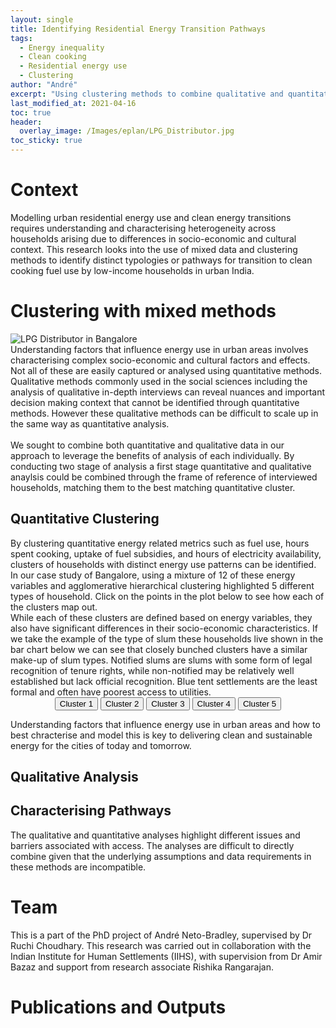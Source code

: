 ```yaml
---
layout: single
title: Identifying Residential Energy Transition Pathways
tags:
  - Energy inequality
  - Clean cooking
  - Residential energy use
  - Clustering
author: "André"
excerpt: "Using clustering methods to combine qualitative and quantitative approaches, and identify and characterise energy transition pathways for low-income households in urban India"
last_modified_at: 2021-04-16
toc: true
header:
  overlay_image: /Images/eplan/LPG_Distributor.jpg
toc_sticky: true
---
```

<!-- Load d3.js -->
<script src="https://d3js.org/d3.v4.js"></script>



# Context

Modelling urban residential energy use and clean energy transitions requires understanding and characterising heterogeneity across households arising due to differences in socio-economic and cultural context. This research looks into the use of mixed data and clustering methods to identify distinct typologies or pathways for transition to clean cooking fuel use by low-income households in urban India.

<div id="stickyarticle">
<h1 class="category">Clustering with mixed methods</h1>
<!--<h2 class="title">Using qualitative and quantitative data</h2>-->
<div id="wrapper">
  <div id="sticky">
    <img id="sticky"
         src="/home/Images/eplan/Fuel_Stacking_wide.jpg"
         alt="LPG Distributor in Bangalore"
         caption="Photo credit: A Neto-Bradley">
  </div>
  <body>Understanding factors that influence energy use in urban areas involves characterising complex socio-economic and cultural factors and effects. Not all of these are easily captured or analysed using quantitative methods. Qualitative methods commonly used in the social sciences including the analysis of qualitative in-depth interviews can reveal nuances and important decision making context that cannot be identified through quantitative methods. However these qualitative methods can be difficult to scale up in the same way as quantitative analysis.<br>
  <br>
  We sought to combine both quantitative and qualitative data in our approach to leverage the benefits of analysis of each individually. By conducting two stage of analysis a first stage quantitative and qualitative anaylsis could be combined through the frame of reference of interviewed households, matching them to the best matching quantitative cluster.</body>
</div>
  <h2 class="title">Quantitative Clustering</h2>
<!--<div id="wrapper">-->
  <!-- Initialize a select button -->
  <!-- <select id="selectButton"></select> -->
  <!--<div id="my_dataviz"></div> -->
  <body>By clustering quantitative energy related metrics such as fuel use, hours spent cooking, uptake of fuel subsidies, and hours of electricity availability, clusters of households with distinct energy use patterns can be identified. In our case study of Bangalore, using a mixture of 12 of these energy variables and agglomerative hierarchical clustering highlighted 5 different types of household. Click on the points in the plot below to see how each of the clusters map out. </body>
<!--</div>-->
<div id="wrapper">
  <!-- Initialize a select button -->
  <!-- <select id="selectButton"></select> -->
  <div id="my_datapoints"></div>
  <body>While each of these clusters are defined based on energy variables, they also have significant differences in their socio-economic characteristics. If we take the example of the type of slum these households live shown in the bar chart below we can see that closely bunched clusters have a similar make-up of slum types. Notified slums are slums with some form of legal recognition of tenure rights, while non-notified may be relatively well established but lack official recognition. Blue tent settlements are the least formal and often have poorest access to utilities. </body>
</div>
<div id="wrapper">
<!-- Create a div where the graph will take place -->
<div id="my_dataviz_2"></div>
  <!-- Initialize a select button -->
  <!-- <select id="selectButton"></select> -->
  <!-- Add 2 buttons -->
  <center>
<button class="btn {{ f.btn_class }}" onclick="update('1')">Cluster 1</button>
<button class="btn {{ f.btn_class }}" onclick="update('2')">Cluster 2</button>
<button class="btn {{ f.btn_class }}" onclick="update('3')">Cluster 3</button>
<button class="btn {{ f.btn_class }}" onclick="update('4')">Cluster 4</button>
<button class="btn {{ f.btn_class }}" onclick="update('5')">Cluster 5</button>
  </center>
  <p></p>
 <body>Understanding factors that influence energy use in urban areas and how to best chracterise and model this is key to delivering clean and sustainable energy for the cities of today and tomorrow.</body>
</div>
   <h2 class="title">Qualitative Analysis</h2>
  
   <h2 class="title">Characterising Pathways</h2>
  <body>The qualitative and quantitative analyses highlight different issues and barriers associated with access. The analyses are difficult to directly combine given that the underlying assumptions and data requirements in these methods are incompatible.
</div>


# Team
This is a part of the PhD project of André Neto-Bradley, supervised by Dr Ruchi Choudhary. This research was carried out in collaboration with the Indian Institute for Human Settlements (IIHS), with supervision from Dr Amir Bazaz and support from research associate Rishika Rangarajan.

# Publications and Outputs


<!-- Graphic -->

 <script>

// set the dimensions and margins of the graph
var margin = {top: 30, right: 30, bottom: 30, left: 60},
    width = 760 - margin.left - margin.right,
    height = 400 - margin.top - margin.bottom;

// append the svg object to the body of the page
var svg = d3.select("#my_dataviz")
  .append("svg")
    // Responsive SVG needs these 2 attributes and no width and height attr.
      .attr("preserveAspectRatio", "xMinYMin meet")
      .attr("viewBox", "0 0 760 400")
     .classed("svg-content-responsive", true)
    .append("g")
      .attr("transform", "translate(" + margin.left + "," + margin.top + ")");

//Read the data
d3.csv("https://raw.githubusercontent.com/holtzy/data_to_viz/master/Example_dataset/5_OneCatSevNumOrdered.csv", function(data) {

  // group the data: I want to draw one line per group
  var sumstat = d3.nest() // nest function allows to group the calculation per level of a factor
    .key(function(d) { return d.name;})
    .entries(data);

  // Add X axis --> it is a date format
  var x = d3.scaleLinear()
    .domain(d3.extent(data, function(d) { return d.year; }))
    .range([ 0, width ]);
  svg.append("g")
    .attr("transform", "translate(0," + height + ")")
    .call(d3.axisBottom(x).ticks(5));

  // Add Y axis
  var y = d3.scaleLinear()
    .domain([0, d3.max(data, function(d) { return +d.n; })])
    .range([ height, 0 ]);
  svg.append("g")
    .call(d3.axisLeft(y));

  // color palette
  var res = sumstat.map(function(d){ return d.key }) // list of group names
  var color = d3.scaleOrdinal()
    .domain(res)
    .range(['#ed217b','#ee3788','#f04d95','#f263a2','#f479af','#f690bd','#f7a6ca','#f9bcd7','#fbd2e4'])

  // create a tooltip
// create a tooltip
  var Tooltip = svg
    .append("text")
    .attr("x", 10)
    .attr("y", 0)
    .style("opacity", 1)
    .style("font-size", 17)

  // Three function that change the tooltip when user hover / move / leave a cell
  var mouseover = function(d) {
    Tooltip.style("opacity", 1)
    d3.selectAll(".myArea").style("opacity", .2)
      .transition()
      .duration(200)
    d3.select(this)
      .transition()
      .duration(200)
      .style("stroke-width", "3")
      .style("opacity", 1)
  }
  var mousemove = function(d,i) {
    grp = res[i]
    Tooltip.text(grp)
  }
  var mouseleave = function(d) {
    Tooltip.style("opacity", 0)
    d3.selectAll(".myArea").style("opacity", 1).style("stroke-width", "1.5")
      .transition()
      .duration(200)
   }

 

  // Draw the line
  svg.selectAll(".line")
      .data(sumstat)
      .enter()
      .append("path")
        .attr("class","myArea")
        .attr("fill", "none")
        .attr("stroke", function(d){ return color(d.key) })
        .attr("stroke-width", 1.5)
        .on("mouseover", mouseover)
        .on("mousemove", mousemove)
        .on("mouseleave", mouseleave)
        .attr("d", function(d){
          return d3.line()
            .x(function(d) { return x(d.year); })
            .y(function(d) { return y(0); })
            (d.values)
        })
        .transition()
        .duration(1200)
        .attr("d", function(d){
          return d3.line()
            .x(function(d) { return x(d.year); })
            .y(function(d) { return y(d.n); })
            (d.values)
        })

})

</script>

<script>
  // set the dimensions and margins of the graph
  var margin = {top: 20, right: 100, bottom:30, left: 100},
      width = 600 - margin.left - margin.right,
      height = 300 - margin.top - margin.bottom;
  
  // append the svg object to the body of the page
  var svgP = d3.select("#my_datapoints")
      .append("svg")
      // Responsive SVG needs these 2 attributes and no width and height attr.
        .attr("preserveAspectRatio", "xMinYMin meet")
        .attr("viewBox", "0 0 600 300")
        .classed("svg-content-responsive", true)
      .append("g")
        .attr("transform", "translate(" + margin.left + "," + margin.top + ")");
  
  
  //Read the data
  d3.csv("https://raw.githubusercontent.com/EECi/home/main/data/eeci_pathway_PCA.csv", function(data) {
  
    // Add X axis
    var x = d3.scaleLinear()
      .domain([-5, 5])
      .range([ 0, width ]);
    svgP.append("g")
      .attr("transform", "translate(0," + height + ")")
      .call(d3.axisBottom(x));
  
    // Add Y axis
    var y = d3.scaleLinear()
      .domain([-5, 5])
      .range([ height, 0]);
    svgP.append("g")
      .call(d3.axisLeft(y));
  
    // Color scale: give me a specie name, I return a color
    var color_c = d3.scaleOrdinal()
      .domain(["Cluster_1", "Cluster_2", "Cluster_3", "Cluster_4", "Cluster_5"])
      .range(["#1a5e49", "#207259", "#258668", "#2b9a78","#31ae88"])
  
    // Add a tooltip div. Here I define the general feature of the tooltip: stuff that do not depend on the data point.
    // Its opacity is set to 0: we don't see it by default.
    var Tooltip = d3.select("#my_datapoints")
      .append("div")
      .style("position", "absolute")
      .style("opacity", 0)
      .attr("class", "tooltip")
      .style("border", "solid")
      .style("border-width", "0px")
      .style("border-radius", "0px")
      .style("padding", "10px")
  
  
    // Highlight the specie that is hovered
    var highlight = function(d){
  
      clust = d.Cluster
  
      d3.selectAll(".dot")
        .transition()
        .duration(200)
        .style("fill", "lightgrey")
        .attr("r", 2)
  
      d3.selectAll("."+clust)
        .transition()
        .duration(200)
        .style("fill", color_c(clust))
        .attr("r", 5)
  
      Tooltip
        .style("opacity", 1)
        .style("background-color", color_c(clust))
    }
  
   var onmove = function(d) {
      x = d3.event.x
      y = d3.event.y

      Tooltip.html(d.Cluster)
        //.style("left", (d3.mouse(this)[0]+90) + "px")
        //.style("top", (d3.mouse(this)[1]) + "px")
        .style('top', y-10 + 'px') // edited
        .style('left', x+'px') // edited
    }
    
    // Highlight the specie that is hovered
    var lowlight = function(){
  
      d3.selectAll(".dot")
        .transition()
        .duration(200)
        .style("fill", "lightgrey")
        .attr("r", 4 )
  
      Tooltip
        .transition()
        .duration(200)
        .style("opacity", 0)
    }
  
    
    // Add dots
    svgP.append("g")
      .selectAll("dot")
      .data(data)
      .enter()
      .append("circle")
        .attr("class", function (d) { return "dot " + d.Cluster } )
        .attr("cx", function (d) { return x(d.PrincipleComp2); } )
        .attr("cy", function (d) { return y(0); } )
        .attr("r", 4)
        .style("fill", function (d) { return color_c(d.Cluster) } )
      .on("mouseover", highlight)
      .on("mouseleave", lowlight)
      .on("mousemove", onmove)
      .transition()
      .duration(1200)
        .attr("cy", function (d) { return y(d.PrincipleComp1); } )
  
  })
  
  </script>





<script>

// set the dimensions and margins of the graph
  var marginWhole2 = {top: 30, right: 100, bottom: 20, left: 100},
    sizeWide = 600 - marginWhole2.left - marginWhole2.right
    sizeHigh = 300 - marginWhole2.top - marginWhole2.bottom;

// append the svg object to the body of the page
var svgGroups = d3.select("#my_dataviz_2")
    .append("svg")
    // Responsive SVG needs these 2 attributes and no width and height attr.
      .attr("preserveAspectRatio", "xMinYMin meet")
      .attr("viewBox", "0 0 600 300")
     .classed("svg-content-responsive", true)
    .append("g")
      .attr("transform", "translate(" + marginWhole2.left + "," + marginWhole2.top + ")");
  

// Initialize the X axis
var x = d3.scaleBand()
  .range([ 0, sizeWide ])
  .padding(0.2);
var xAxis = svgGroups.append("g")
  .attr("transform", "translate(0," + sizeHigh + ")")

// Initialize the Y axis
var y = d3.scaleLinear()
  .range([ sizeHigh, 0]);
var yAxis = svgGroups.append("g")
  .attr("class", "myYaxis")

// A function that create / update the plot for a given variable:
function update(selectedVar) {

  // Parse the Data
  d3.csv("https://raw.githubusercontent.com/EECi/home/main/data/eeci_barplot_pathways.csv", function(data) {

    // X axis
    x.domain(data.map(function(d) { return d.Type; }))
    xAxis.transition().duration(1000).call(d3.axisBottom(x))

    // Add Y axis
    y.domain([0, d3.max(data, function(d) { return +d[selectedVar] }) ]);
    yAxis.transition().duration(1000).call(d3.axisLeft(y));

    // Color scale: give me a specie name, I return a color
    var color_u = d3.scaleOrdinal()
    .domain(["Notified-Slum", "Non-notified Slum", "Blue Tent Settlement" ])
    .range([ "#ed217b", "#f479af", "#fbd2e4"])
  
    // variable u: map data to existing bars
    var u = svgGroups.selectAll("rect")
      .data(data)

    // update bars
    u
      .enter()
      .append("rect")
      .merge(u)
      .transition()
      .duration(500)
        .attr("x", function(d) { return x(d.Type); })
        .attr("y", function(d) { return y(d[selectedVar]); })
        .attr("width", x.bandwidth())
        .attr("height", function(d) { return sizeHigh - y(d[selectedVar]); })
        .attr("fill", function (d) { return color_u(d[selectedVar]) })
  })

}

// Initialize plot
update('1')

</script>
